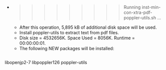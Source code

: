 * >>>>>>>>> Running inst-min-con-xtra-pdf-poppler-utils.sh ...
  * After this operation, 5,895 kB of additional disk space will be used.
  * Install poppler-utils to extract text from pdf files.
  * Disk size = 4532656K. Space Used = 8056K. Runtime = 00:00:00:01.
  * The following NEW packages will be installed:
  ```bash
libopenjp2-7 libpoppler126 poppler-utils
  ```
